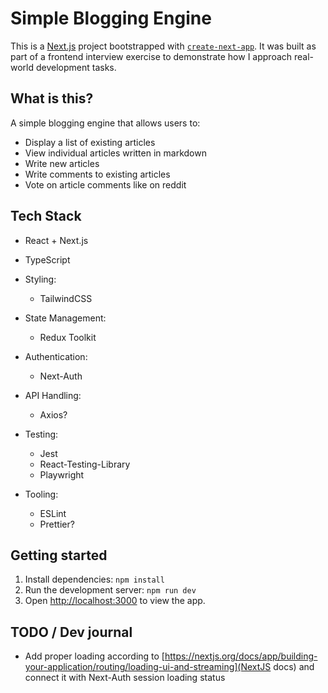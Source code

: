 # Simple Blogging Engine

This is a [Next.js](https://nextjs.org) project bootstrapped with [`create-next-app`](https://nextjs.org/docs/app/api-reference/cli/create-next-app). It was built as part of a frontend interview exercise to demonstrate how I approach real-world development tasks.

## What is this?

A simple blogging engine that allows users to:

- Display a list of existing articles
- View individual articles written in markdown
- Write new articles
- Write comments to existing articles
- Vote on article comments like on reddit

## Tech Stack

- React + Next.js
- TypeScript

- Styling:

  - TailwindCSS

- State Management:

  - Redux Toolkit

- Authentication:

  - Next-Auth

- API Handling:

  - Axios?

- Testing:

  - Jest
  - React-Testing-Library
  - Playwright

- Tooling:
  - ESLint
  - Prettier?

## Getting started

1. Install dependencies: `npm install`
2. Run the development server: `npm run dev`
3. Open [http://localhost:3000](localhost:3000) to view the app.

## TODO / Dev journal

- Add proper loading according to [https://nextjs.org/docs/app/building-your-application/routing/loading-ui-and-streaming](NextJS docs) and connect it with Next-Auth session loading status
